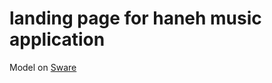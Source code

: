 # landing page for haneh music application

Model on [Sware](https://landing.zytheme.com/sware/landing-lead.html "site demo")
